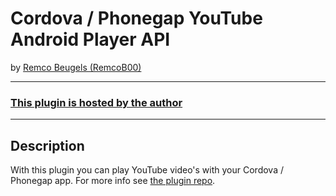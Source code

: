# Cordova / Phonegap YouTube Android Player API #
by [Remco Beugels (RemcoB00)](http://twitter.com/remcob00)

---
### [This plugin is hosted by the author](https://github.com/remcob00/cordova-phonegap_youtube_player_api_android)
---

## Description ##
With this plugin you can play YouTube video's with your Cordova / Phonegap app. For more info see [the plugin repo](https://github.com/remcob00/cordova-phonegap_youtube_player_api_android).
